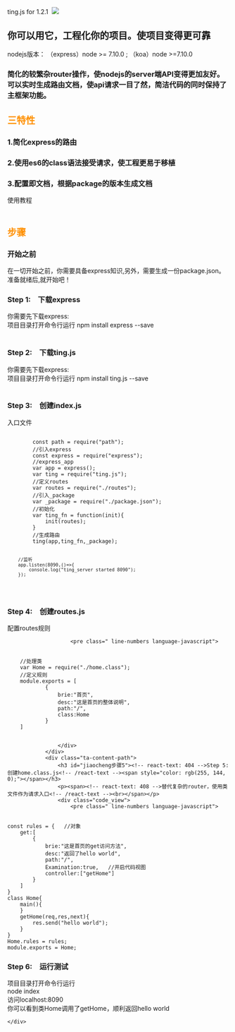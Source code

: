 ting.js for 1.2.1
<a href="https://travis-ci.org/294678380/Ting.js"><img src="https://api.travis-ci.org/294678380/Ting.js.svg?branch=master" alt="" data-canonical-src="https://api.travis-ci.org/294678380/Ting.js.svg?branch=master" style="max-width:100%;"></a>
<a><img src='https://bettercodehub.com/edge/badge/294678380/Ting.js?branch=master' /></a>

<h2>你可以用它，工程化你的项目。使项目变得更可靠</h2>
<p>
	nodejs版本： （express）node >= 7.10.0  ; （koa）node >=7.10.0
</p>
<div class="ta-right">
	<div>
		<div id="jianshu" class="ta-title">
		<div class="ta-content">
			<h3>
				简化的较繁杂router操作，使nodejs的server端API变得更加友好。可以实时生成路由文档，使api请求一目了然，简洁代码的同时保持了主框架功能。
			</h3>
			<div>
				<h2 id="jianshu三大特性" style="color: rgb(255, 144, 0);">三特性</h2>
				<div class="ta-content-path">
					<h3 id="jianshu三大特性0">1.简化express的路由
						<span style="color: rgb(255, 144, 0);"></span>
					</h3>
				</div>
				<div class="ta-content-path">
					<h3 id="jianshu三大特性1">
						2.使用es6的class语法接受请求，使工程更易于移植
					</h3>
				</div>
				<div class="ta-content-path">
					<h3 id="jianshu三大特性2">
						3.配置即文档，根据package的版本生成文档
						<span style="color: rgb(255, 144, 0);"></span>
					</h3>
				</div>
			</div>
		</div>
	</div>
	<div>
		<div id="jiaocheng" class="ta-title">
			<!-- react-text: 330 -->使用教程
			<!-- /react-text --><span style="color: rgb(255, 144, 0);"></span></div>
		<div class="ta-content">
			<div>
				<!-- react-text: 334 -->
				<!-- /react-text --><br></div>
			<div>
				<h2 id="jiaocheng步骤" style="color: rgb(255, 144, 0);">步骤</h2>
				<div class="ta-content-path">
					<h3 id="jiaocheng步骤0">
					开始之前
					<span style="color: rgb(255, 144, 0);"></span></h3>
					<p>
					<span>在一切开始之前，你需要具备express知识,另外，需要生成一份package.json。<br></span><span>准备就绪后,就开始吧！<br></span>
					</p>
					<div></div>
				</div>
				<div class="ta-content-path">
					<h3 id="jiaocheng步骤1"><!-- react-text: 352 -->
Step 1:　下载express<!-- /react-text -->
<span style="color: rgb(255, 144, 0);"></span></h3>
					<p><span>
<!-- react-text: 356 -->你需要先下载express:<!-- /react-text --><br></span><span><!-- react-text: 359 -->项目目录打开命令行运行 npm install express --save<!-- /react-text --><br></span>
						<span><!-- react-text: 362 --><!-- /react-text --><br></span></p>
					<div></div>
				</div>
				<div class="ta-content-path">
					<h3 id="jiaocheng步骤2"><!-- react-text: 367 -->Step 2:　下载ting.js<!-- /react-text -->
<span style="color: rgb(255, 144, 0);"></span></h3>
					<p><span><!-- react-text: 371 -->你需要先下载express:<!-- /react-text --><br></span><span><!-- react-text: 374 -->项目目录打开命令行运行 npm install ting.js --save<!-- /react-text --><br></span><span><!-- react-text: 377 --><!-- /react-text --><br></span></p>
					<div></div>
				</div>
				<div class="ta-content-path">
					<h3 id="jiaocheng步骤3"><!-- react-text: 382 -->
Step 3:　创建index.js<!-- /react-text -->
<span style="color: rgb(255, 144, 0);"></span></h3>
					<p>
						<span><!-- react-text: 386 -->入口文件<!-- /react-text --><br></span></p>
					<div class="code_view">
						<pre class=" line-numbers language-javascript">
<code id="codeview_3" class=" language-javascript">
		const path = require("path");
		//引入express
		const express = require("express");
		//express_app
		var app = express();
		var ting = require("ting.js");
		//定义routes
		var routes = require("./routes");
		//引入_package
		var _package = require("./package.json");
		//初始化
		var ting_fn = function(init){
			init(routes);
		}
		//生成路由
		ting(app,ting_fn,_package);

		//监听
		app.listen(8090,()=>{
			console.log("ting_server started 8090");
		});
</code>
</pre>
					</div>
				</div>
				<div class="ta-content-path">
					<h3 id="jiaocheng步骤4"><!-- react-text: 393 -->Step 4:　创建routes.js<!-- /react-text --><span style="color: rgb(255, 144, 0);"></span></h3>
					<p><span><!-- react-text: 397 -->配置routes规则<!-- /react-text --><br></span></p>
					<div class="code_view">

						<pre class=" line-numbers language-javascript">
<code id="codeview_4" class=" language-javascript">
	//处理类
	var Home = require("./home.class");
	//定义规则
	module.exports = [
			{
				brie:"首页",
				desc:"这是首页的整体说明",
				path:"/",
				class:Home
			}
	]

</code>
</pre>

					</div>
				</div>
				<div class="ta-content-path">
					<h3 id="jiaocheng步骤5"><!-- react-text: 404 -->Step 5:　创建home.class.js<!-- /react-text --><span style="color: rgb(255, 144, 0);"></span></h3>
					<p><span><!-- react-text: 408 -->替代复杂的router，使用类文件作为请求入口<!-- /react-text --><br></span></p>
					<div class="code_view">
						<pre class=" line-numbers language-javascript">
<code id="codeview_5" class=" language-javascript">
const rules = {   //对象
	get:[	
		{
			brie:"这是首页的get访问方法",
			desc:"返回了hello world",
			path:"/",
			Examination:true,	//开启代码视图
			controller:["getHome"]
		}
	]
}
class Home{
	main(){
	}
	getHome(req,res,next){
		res.send("hello world");
	}
}
Home.rules = rules;
module.exports = Home;
</code>
</pre>
					</div>
				</div>
				<div class="ta-content-path">
					<h3 id="jiaocheng步骤6"><!-- react-text: 415 -->Step 6:　运行测试<!-- /react-text --><span style="color: rgb(255, 144, 0);"></span></h3>
					<p><span><!-- react-text: 419 -->项目目录打开命令行运行<!-- /react-text --><br></span><span><!-- react-text: 422 -->node index<!-- /react-text --><br></span><span><!-- react-text: 425 -->访问localhost:8090<!-- /react-text --><br></span><span><!-- react-text: 428 -->你可以看到类Home调用了getHome，顺利返回hello world<!-- /react-text --><br></span></p>
					<div></div>
				</div>
			</div>
		</div>
	</div>
	<div>

	</div>